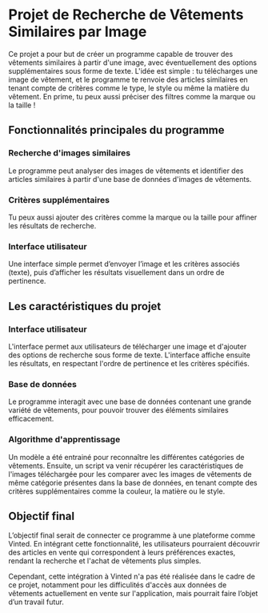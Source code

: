 # Projet de Recherche de Vêtements Similaires par Image

Ce projet a pour but de créer un programme capable de trouver des vêtements similaires à partir d'une image, avec éventuellement des options supplémentaires sous forme de texte. L'idée est simple : tu télécharges une image de vêtement, et le programme te renvoie des articles similaires en tenant compte de critères comme le type, le style ou même la matière du vêtement. En prime, tu peux aussi préciser des filtres comme la marque ou la taille !

## Fonctionnalités principales du programme

### Recherche d'images similaires
Le programme peut analyser des images de vêtements et identifier des articles similaires à partir d'une base de données d'images de vêtements.

### Critères supplémentaires 
Tu peux aussi ajouter des critères comme la marque ou la taille pour affiner les résultats de recherche.

### Interface utilisateur
Une interface simple permet d’envoyer l’image et les critères associés (texte), puis d’afficher les résultats visuellement dans un ordre de pertinence.

## Les caractéristiques du projet

### Interface utilisateur
L'interface permet aux utilisateurs de télécharger une image et d'ajouter des options de recherche sous forme de texte. L'interface affiche ensuite les résultats, en respectant l'ordre de pertinence et les critères spécifiés.

### Base de données
Le programme interagit avec une base de données contenant une grande variété de vêtements, pour pouvoir trouver des éléments similaires efficacement.

### Algorithme d'apprentissage
Un modèle a été entrainé pour reconnaître les différentes catégories de vêtements. Ensuite, un script va venir récupérer les caractéristiques de l'images téléchargée pour les comparer avec les images de vêtements de même catégorie présentes dans la base de données, en tenant compte des critères supplémentaires comme la couleur, la matière ou le style.

## Objectif final

L’objectif final serait de connecter ce programme à une plateforme comme Vinted. En intégrant cette fonctionnalité, les utilisateurs pourraient découvrir des articles en vente qui correspondent à leurs préférences exactes, rendant la recherche et l'achat de vêtements plus simples.

Cependant, cette intégration à Vinted n'a pas été réalisée dans le cadre de ce projet, notamment pour les difficulités d'accès aux données de vêtements actuellement en vente sur l'application, mais pourrait faire l’objet d’un travail futur.